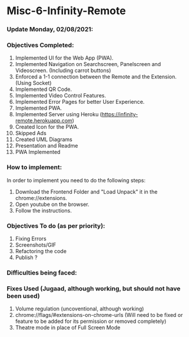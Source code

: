 # Misc-6-Infinity-Remote

### Update Monday, 02/08/2021:

### Objectives Completed:
1. Implemented UI for the Web App (PWA).
2. Implemented Navigation on Searchscreen, Panelscreen and Videoscreen. (Including carrot buttons)
3. Enforced a 1-1 connection between the Remote and the Extension. (Using Socket)
4. Implemented QR Code.
5. Implemented Video Control Features.
6. Implemented Error Pages for better User Experience.
7. Implemented PWA.
8. Implemented Server using Heroku (https://infinity-remote.herokuapp.com)
9. Created Icon for the PWA.
10. Skipped Ads
11. Created UML Diagrams
12. Presentation and Readme
13. PWA Implemented

### How to implement: 
In order to implement you need to do the following steps:
1. Download the Frontend Folder and "Load Unpack" it in the chrome://extensions.
2. Open youtube on the browser.
3. Follow the instructions.


### Objectives To do (as per priority):
1. Fixing Errors
2. Screenshots/GIF
3. Refactoring the code
4. Publish ?

### Difficulties being faced:


### Fixes Used (Jugaad, although working, but should not have been used)
1. Volume regulation (uncoventional, although working)
2. chrome://flags/#extensions-on-chrome-urls (Will need to be fixed or feature to be added for its permission or removed completely)
3. Theatre mode in place of Full Screen Mode 


